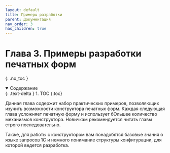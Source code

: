 ```yaml
---
layout: default
title: Примеры разработки
parent: Документация
nav_order: 3
has_children: true
---
```



# Глава 3. Примеры разработки печатных форм
{: .no_toc }

<details open markdown="block">
  <summary>
    Содержание
  </summary>
  {: .text-delta }
1. TOC
{:toc}
</details>

Данная глава содержит набор практических примеров, позволяющих изучить возможности конструктора печатных форм. Каждая следующая глава усложняет печатную форму и использует бОльшее количество механизмов конструктора. Новичкам рекомендуется читать главы строго последовательно. 

Также, для работы с конструктором вам понадобятся базовые знания о языке запросов 1С и немного понимание структуры конфигурации, для которой ведется разработка.